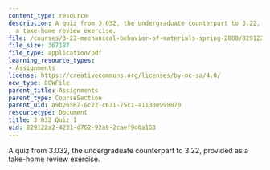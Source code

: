 ```yaml
---
content_type: resource
description: A quiz from 3.032, the undergraduate counterpart to 3.22, provided as
  a take-home review exercise.
file: /courses/3-22-mechanical-behavior-of-materials-spring-2008/829122a24231d76292a92caef9d6a103_3_032quiz.pdf
file_size: 367187
file_type: application/pdf
learning_resource_types:
- Assignments
license: https://creativecommons.org/licenses/by-nc-sa/4.0/
ocw_type: OCWFile
parent_title: Assignments
parent_type: CourseSection
parent_uid: a9b26567-6c22-c631-75c1-a1130e999870
resourcetype: Document
title: 3.032 Quiz 1
uid: 829122a2-4231-d762-92a9-2caef9d6a103
---
```

A quiz from 3.032, the undergraduate counterpart to 3.22, provided as a take-home review exercise.